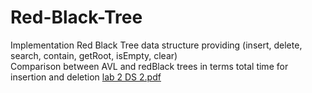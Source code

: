 # Red-Black-Tree
Implementation Red Black Tree data structure providing (insert, delete, search, contain, getRoot, isEmpty, clear) \
Comparison between AVL and redBlack trees in terms total time for insertion and deletion
[lab 2 DS 2.pdf](https://github.com/AliELSharawy/Red-Black-Tree/files/8626837/lab.2.DS.2.pdf)

